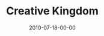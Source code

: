 ---
layout: message
category: message
series: "Kingdom Come"
title: "Creative Kingdom"
date: 2010-07-18-00-00
message_id: 629
program: "http://s3.amazonaws.com/crossroads-media/media/legacy/documents/07_17-18_10Program.pdf"
explicit: "N"
---